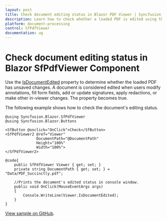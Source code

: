 ```yaml
---
layout: post
title: Check document editing status in Blazor PDF Viewer | Syncfusion
description: Learn how to check whether a loaded PDF is edited using the IsDocumentEdited property in the Syncfusion Blazor SfPdfViewer component.
platform: document-processing
control: SfPdfViewer
documentation: ug
---
```


# Check document editing status in Blazor SfPdfViewer Component

Use the [IsDocumentEdited](https://help.syncfusion.com/cr/blazor/Syncfusion.Blazor.SfPdfViewer.PdfViewerBase.html#Syncfusion_Blazor_SfPdfViewer_PdfViewerBase_IsDocumentEdited) property to determine whether the loaded PDF has unsaved changes. A document is considered edited when users modify annotations, fill form fields, add or update signatures, apply redactions, or make other in-viewer changes. The property becomes true.

The following example shows how to check the document's editing status.

```cshtml
@using Syncfusion.Blazor.SfPdfViewer
@using Syncfusion.Blazor.Buttons

<SfButton @onclick="OnClick">Check</SfButton>
<SfPdfViewer2 @ref="Viewer"
              DocumentPath="@DocumentPath"
              Height="100%"
              Width="100%">
</SfPdfViewer2>

@code{
    public SfPdfViewer Viewer { get; set; }
    private string DocumentPath { get; set; } = "Data/PDF_Succinctly.pdf";

    //Prints the document's edited status in console window.
    public void OnClick(MouseEventArgs args)
    {
        Console.WriteLine(Viewer.IsDocumentEdited);
    }
}
```

[View sample on GitHub](https://github.com/SyncfusionExamples/blazor-pdf-viewer-examples/tree/master/Common/Document%20editing%20status).
